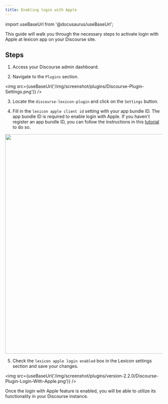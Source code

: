 ```yaml
---
title: Enabling login with Apple
---
```


import useBaseUrl from '@docusaurus/useBaseUrl';

This guide will walk you through the necessary steps to activate login with Apple at lexicon app on your Discourse site.

## Steps

1. Access your Discourse admin dashboard.

2. Navigate to the `Plugins` section.

<img src={useBaseUrl('/img/screenshot/plugins/Discourse-Plugin-Settings.png')} />

3. Locate the `discourse-lexicon-plugin` and click on the `Settings` button.

4. Fill in the `lexicon apple client id` setting with your app bundle ID. The app bundle ID is required to enable login with Apple. If you haven't register an app bundle ID, you can follow the instructions in this [tutorial](../../app-store#register-a-new-bundle-id) to do so.

<div style={{textAlign: 'center'}}>
   <img width="700" src={useBaseUrl('/img/screenshot/plugins/version-2.2.0/Discourse-Plugin-Login-With-Apple-App-ID.png')} />
</div>

5. Check the `lexicon apple login enabled` box in the Lexicon settings section and save your changes.

<img src={useBaseUrl('/img/screenshot/plugins/version-2.2.0/Discourse-Plugin-Login-With-Apple.png')} />

Once the login with Apple feature is enabled, you will be able to utilize its functionality in your Discourse instance.

